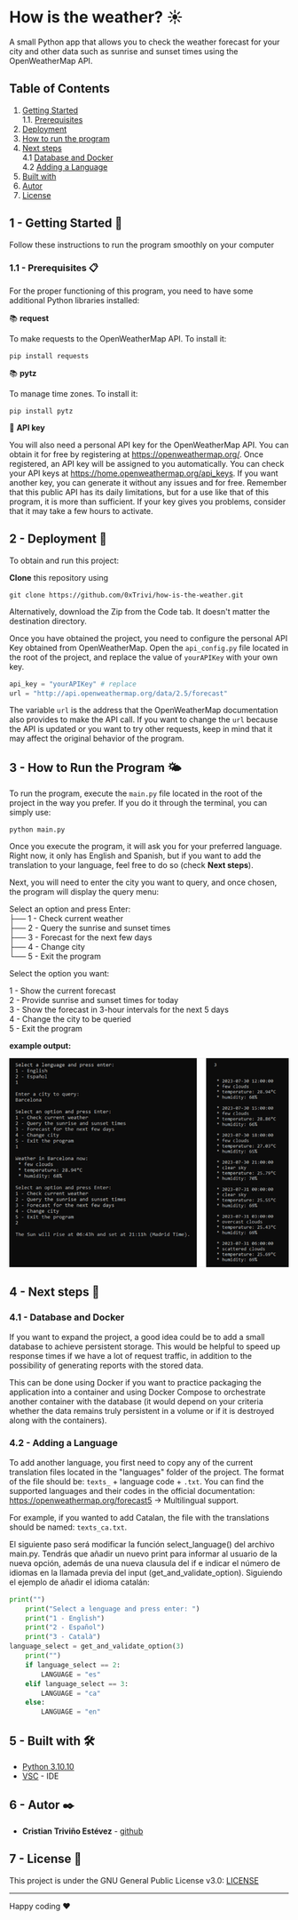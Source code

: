 # How is the weather? ☀

A small Python app that allows you to check the weather forecast for your city and other data such as sunrise and sunset times using the OpenWeatherMap API.

## Table of Contents
1. [Getting Started](#gettin-started)  
1.1. [Prerequisites](#prerequisites)
2. [Deployment](#deployment)
3. [How to run the program](#how-to-run-the-program)
4. [Next steps](#next-steps)  
4.1 [Database and Docker](#database-and-docker)  
4.2 [Adding a Language](#adding-a-language)
5. [Built with](#built-with)
6. [Autor](#autor)
7. [License](#license)


<a name="gettin-started"></a>
## 1 - Getting Started 🚀

Follow these instructions to run the program smoothly on your computer
<a name="prerequisites"></a>
### 1.1 - Prerequisites  📋

For the proper functioning of this program, you need to have some additional Python libraries installed:

📚 **request**

To make requests to the OpenWeatherMap API. To install it:

```
pip install requests
```

📚 **pytz**

To manage time zones. To install it:

```
pip install pytz
```

🔑 **API key** 

You will also need a personal API key for the OpenWeatherMap API. You can obtain it for free by registering at https://openweathermap.org/.
Once registered, an API key will be assigned to you automatically. You can check your API keys at https://home.openweathermap.org/api_keys. If you want another key, you can generate it without any issues and for free. Remember that this public API has its daily limitations, but for a use like that of this program, it is more than sufficient. If your key gives you problems, consider that it may take a few hours to activate.
<a name="deployment"></a>
## 2 - Deployment 🔧

To obtain and run this project:

**Clone** this repository using

```
git clone https://github.com/0xTrivi/how-is-the-weather.git
```

Alternatively, download the Zip from the Code tab. It doesn't matter the destination directory.

Once you have obtained the project, you need to configure the personal API Key obtained from OpenWeatherMap. Open the `api_config.py` file located in the root of the project, and replace the value of `yourAPIKey` with your own key.

```python
api_key = "yourAPIKey" # replace
url = "http://api.openweathermap.org/data/2.5/forecast"
```

The variable `url` is the address that the OpenWeatherMap documentation also provides to make the API call. If you want to change the `url` because the API is updated or you want to try other requests, keep in mind that it may affect the original behavior of the program.

<a name="how-to-run-the-program"></a>
## 3 - How to Run the Program 🌤

To run the program, execute the `main.py` file located in the root of the project in the way you prefer. If you do it through the terminal, you can simply use:
```
python main.py
```

Once you execute the program, it will ask you for your preferred language. Right now, it only has English and Spanish, but if you want to add the translation to your language, feel free to do so (check **Next steps**).

Next, you will need to enter the city you want to query, and once chosen, the program will display the query menu:

Select an option and press Enter:  
├── 1 - Check current weather  
├── 2 - Query the sunrise and sunset times  
├── 3 - Forecast for the next few days  
├── 4 - Change city  
└── 5 - Exit the program  

Select the option you want:
  
1 - Show the current forecast  
2 - Provide sunrise and sunset times for today  
3 - Show the forecast in 3-hour intervals for the next 5 days  
4 - Change the city to be queried  
5 - Exit the program  

**example output:**

![example output](example_output.png)
<a name="next-steps"></a>
## 4 - Next steps 👣
<a name="database-and-docker"></a>
### 4.1 - Database and Docker

If you want to expand the project, a good idea could be to add a small database to achieve persistent storage. This would be helpful to speed up response times if we have a lot of request traffic, in addition to the possibility of generating reports with the stored data.

This can be done using Docker if you want to practice packaging the application into a container and using Docker Compose to orchestrate another container with the database (it would depend on your criteria whether the data remains truly persistent in a volume or if it is destroyed along with the containers).
<a name="adding-a-language"></a>
### 4.2 - Adding a Language

To add another language, you first need to copy any of the current translation files located in the "languages" folder of the project. The format of the file should be: `texts_` + language code + `.txt`. You can find the supported languages and their codes in the official documentation: https://openweathermap.org/forecast5 -> Multilingual support.

For example, if you wanted to add Catalan, the file with the translations should be named: `texts_ca.txt`.

El siguiente paso será modificar la función select_language() del archivo main.py. Tendrás que añadir un nuevo print para informar al usuario de la nueva opción, además de una nueva clausula del if e indicar el número de idiomas en la llamada previa del input (get_and_validate_option).
Siguiendo el ejemplo de añadir el idioma catalán:

```python
print("")
    print("Select a lenguage and press enter: ")
    print("1 - English")
    print("2 - Español")
    print("3 - Català")
language_select = get_and_validate_option(3)
    print("")
    if language_select == 2:
        LANGUAGE = "es"
    elif language_select == 3:
        LANGUAGE = "ca"
    else:
        LANGUAGE = "en"
```
<a name="built-with"></a>
## 5 - Built with 🛠️

* [Python 3.10.10](https://www.python.org/downloads/release/python-31010/) 
* [VSC](https://code.visualstudio.com/download) - IDE
<a name="autor"></a>
## 6 - Autor ✒️

* **Cristian Triviño Estévez** - [github](https://github.com/0xTrivi)
<a name="license"></a>
## 7 - License 📄

This project is under the GNU General Public License v3.0: [LICENSE](LICENSE)

---
Happy coding ❤️

